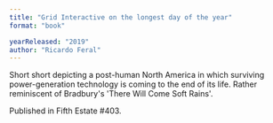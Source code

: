 ```yaml
---
title: "Grid Interactive on the longest day of the year"
format: "book"

yearReleased: "2019"
author: "Ricardo Feral"
---
```


Short short depicting a post-human North America in which surviving power-generation technology is coming to the end of its life. Rather reminiscent of Bradbury's 'There Will Come Soft Rains'.

Published in Fifth Estate #403.
